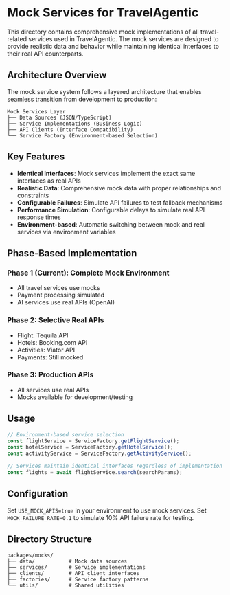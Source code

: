 # Mock Services for TravelAgentic

This directory contains comprehensive mock implementations of all travel-related services used in TravelAgentic. The mock services are designed to provide realistic data and behavior while maintaining identical interfaces to their real API counterparts.

## Architecture Overview

The mock service system follows a layered architecture that enables seamless transition from development to production:

```
Mock Services Layer
├── Data Sources (JSON/TypeScript)
├── Service Implementations (Business Logic)
├── API Clients (Interface Compatibility)
└── Service Factory (Environment-based Selection)
```

## Key Features

- **Identical Interfaces**: Mock services implement the exact same interfaces as real APIs
- **Realistic Data**: Comprehensive mock data with proper relationships and constraints
- **Configurable Failures**: Simulate API failures to test fallback mechanisms
- **Performance Simulation**: Configurable delays to simulate real API response times
- **Environment-based**: Automatic switching between mock and real services via environment variables

## Phase-Based Implementation

### Phase 1 (Current): Complete Mock Environment
- All travel services use mocks
- Payment processing simulated
- AI services use real APIs (OpenAI)

### Phase 2: Selective Real APIs
- Flight: Tequila API
- Hotels: Booking.com API
- Activities: Viator API
- Payments: Still mocked

### Phase 3: Production APIs
- All services use real APIs
- Mocks available for development/testing

## Usage

```typescript
// Environment-based service selection
const flightService = ServiceFactory.getFlightService();
const hotelService = ServiceFactory.getHotelService();
const activityService = ServiceFactory.getActivityService();

// Services maintain identical interfaces regardless of implementation
const flights = await flightService.search(searchParams);
```

## Configuration

Set `USE_MOCK_APIS=true` in your environment to use mock services.
Set `MOCK_FAILURE_RATE=0.1` to simulate 10% API failure rate for testing.

## Directory Structure

```
packages/mocks/
├── data/           # Mock data sources
├── services/       # Service implementations
├── clients/        # API client interfaces
├── factories/      # Service factory patterns
└── utils/          # Shared utilities
``` 